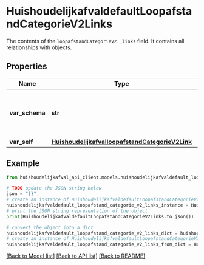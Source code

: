 # HuishoudelijkafvaldefaultLoopafstandCategorieV2Links

The contents of the `loopafstandCategorieV2._links` field. It contains all relationships with objects.

## Properties

Name | Type | Description | Notes
------------ | ------------- | ------------- | -------------
**var_schema** | **str** | The schema field is exposed with every record | [readonly] 
**var_self** | [**HuishoudelijkafvalloopafstandCategorieV2Link**](HuishoudelijkafvalloopafstandCategorieV2Link.md) |  | 

## Example

```python
from huishoudelijkafval_api_client.models.huishoudelijkafvaldefault_loopafstand_categorie_v2_links import HuishoudelijkafvaldefaultLoopafstandCategorieV2Links

# TODO update the JSON string below
json = "{}"
# create an instance of HuishoudelijkafvaldefaultLoopafstandCategorieV2Links from a JSON string
huishoudelijkafvaldefault_loopafstand_categorie_v2_links_instance = HuishoudelijkafvaldefaultLoopafstandCategorieV2Links.from_json(json)
# print the JSON string representation of the object
print(HuishoudelijkafvaldefaultLoopafstandCategorieV2Links.to_json())

# convert the object into a dict
huishoudelijkafvaldefault_loopafstand_categorie_v2_links_dict = huishoudelijkafvaldefault_loopafstand_categorie_v2_links_instance.to_dict()
# create an instance of HuishoudelijkafvaldefaultLoopafstandCategorieV2Links from a dict
huishoudelijkafvaldefault_loopafstand_categorie_v2_links_from_dict = HuishoudelijkafvaldefaultLoopafstandCategorieV2Links.from_dict(huishoudelijkafvaldefault_loopafstand_categorie_v2_links_dict)
```
[[Back to Model list]](../README.md#documentation-for-models) [[Back to API list]](../README.md#documentation-for-api-endpoints) [[Back to README]](../README.md)


